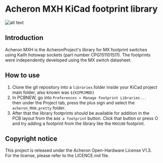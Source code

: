 # Acheron MXH KiCad footprint library

![alt text](https://raw.githubusercontent.com/Gondolindrim/acheronLibrary/master/graphics/acheronReadme.png "Acheron Logo")

## Introduction

Acheron MXH is the AcheronProject's library for MX footprint switches using Kailh hotswap sockets (part number CPG151101S11). The footprints were independently developed using the MX switch datasheet.

## How to use

1. Clone the git repository into a ``libraries`` folder inside your KiCad project main folder, also known was ``${KIPRJMOD}``
2. In PCBNEW, go into ``Preferences > Manage Footprint Libraries... `` then under the Project tab, press the plus sign and select the ``acheron_MXH.pretty`` folder.
3. After that the library footprints should be available for addition in the PCB layout from the ``Add a footprint`` button. Click that button or press O and try adding a footprint from the library like the ``MXH100`` footprint.

## Copyright notice

This project is released under the Acheron Open-Hardware License V1.3. For the license, please refer to the LICENCE.md file.
